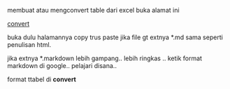 membuat atau mengconvert table dari excel buka alamat ini

[convert](https://osh.github.io/ascii-tables/)

buka dulu halamannya
copy
trus paste
jika file gt extnya *.md sama seperti penulisan html.

jika extnya *.markdown lebih gampang.. lebih ringkas ..
ketik format markdown di google..
pelajari disana..

format ttabel di **convert**
